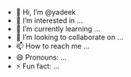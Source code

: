 - 👋 Hi, I’m @yadeek
- 👀 I’m interested in ...
- 🌱 I’m currently learning ...
- 💞️ I’m looking to collaborate on ...
- 📫 How to reach me ...
- 😄 Pronouns: ...
- ⚡ Fun fact: ...

<!---
yadeek/yadeek is a ✨ special ✨ repository because its `README.md` (this file) appears on your GitHub profile.
You can click the Preview link to take a look at your changes.
--->
